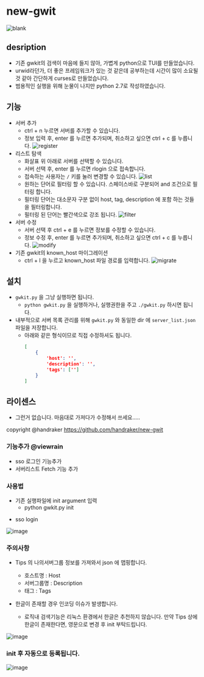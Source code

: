 # new-gwit

![blank](https://user-images.githubusercontent.com/58924412/147617149-62e9888f-14bc-4b34-bc95-bf288f3e60b3.png)

## desription

* 기존 gwkit의 검색이 마음에 들지 않아, 가볍게 python으로 TUI를 만들었습니다.
* urwid라던가, 더 좋은 프레임워크가 있는 것 같은데 공부하는데 시간이 많이 소요될 것 같아 간단하게 curses로 만들었습니다.
* 범용적인 실행을 위해 눈물이 나지만 python 2.7로 작성하였습니다.

## 기능

* 서버 추가
  * ctrl + n 누르면 서버를 추가할 수 있습니다.
  * 정보 입력 후, enter 를 누르면 추가되며, 취소하고 싶으면 ctrl + c 를 누릅니다.
  ![register](https://user-images.githubusercontent.com/58924412/147617148-9de1086a-ae07-4e90-ad84-fc954bd25d72.png)
* 리스트 탐색
  * 화살표 위 아래로 서버를 선택할 수 있습니다.
  * 서버 선택 후, enter 를 누르면 rlogin 으로 접속합니다.
  * 접속하는 사용자는 `/` 키를 눌러 변경할 수 있습니다.
  ![list](https://user-images.githubusercontent.com/58924412/147617147-d9933a79-4679-4e5d-ac74-b76c5d7ffb2d.png)
  * 원하는 단어로 필터링 할 수 있습니다. 스페이스바로 구분되어 and 조건으로 필터링 합니다.
  * 필터링 단어는 대소문자 구분 없이 host, tag, description 에 포함 하는 것들을 필터링합니다.
  * 필터링 된 단어는 빨간색으로 강조 됩니다.
  ![filter](https://user-images.githubusercontent.com/58924412/147617145-b82836b1-4768-4072-b691-968e608edafe.png)
* 서버 수정
  * 서버 선택 후 ctrl + e 를 누르면 정보를 수정할 수 있습니다.
  * 정보 수정 후, enter 를 누르면 추가되며, 취소하고 싶으면 ctrl + c 를 누릅니다.
  ![modify](https://user-images.githubusercontent.com/58924412/147617142-b92e6a03-7366-4c04-96c3-b10a600126d6.png)
* 기존 gwkit의 known_host 마이그레이션
  * ctrl + l 을 누르고 known_host 파일 경로를 입력합니다.
  ![migrate](https://user-images.githubusercontent.com/58924412/147617363-c3572d7e-a2b4-4fae-a443-3ac86c1fd540.png)

## 설치

* `gwkit.py` 을 그냥 실행하면 됩니다.
  * `python gwkit.py` 을 실행하거나, 실행권한을 주고 `./gwkit.py` 하시면 됩니다.
* 내부적으로 서버 목록 관리를 위해 `gwkit.py` 와 동일한 dir 에 `server_list.json` 파일을 저장합니다.
  * 아래와 같은 형식이므로 직접 수정하셔도 됩니다.
    ```json
    [
        {
            'host': '',
            'description': '',
            'tags': ['']
        }
    ]
    ```
    
## 라이센스

* 그런거 없습니다. 마음대로 가져다가 수정해서 쓰세요.....

copyright @handraker
https://github.com/handraker/new-gwit

### 기능추가 @viewrain
* sso 로그인 기능추가
* 서버리스트 Fetch 기능 추가

### 사용법
* 기존 실행파일에 init argument 입력
  - python gwkit.py init
- sso login


![image](https://user-images.githubusercontent.com/11779505/147825295-6351063b-f90b-4547-ae26-745b15364e60.png)

### 주의사항
* Tips 의 나의서버그룹 정보를 가져와서 json 에 맵핑합니다. 
  * 호스트명 : Host
  * 서버그룹명 : Description
  * 태그 : Tags

* 한글이 존재할 경우 인코딩 이슈가 발생합니다. 
  * 로직내 검색기능은 리눅스 환경에서 한글은 추천하지 않습니다. 만약 Tips 상에 한글이 존재한다면, 영문으로 변경 후 init 부탁드립니다. 

![image](https://user-images.githubusercontent.com/11779505/148932441-267c1f5d-fbbc-401b-83d0-9b1673df500b.png)

### init 후 자동으로 등록됩니다. 
![image](https://user-images.githubusercontent.com/11779505/148932547-9d80ecdd-e0cd-476c-b970-66bcc30be99e.png)









